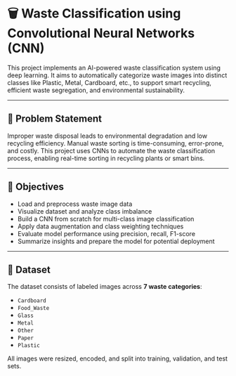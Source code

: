 # 🗑️ Waste Classification using Convolutional Neural Networks (CNN)

This project implements an AI-powered waste classification system using deep learning. It aims to automatically categorize waste images into distinct classes like Plastic, Metal, Cardboard, etc., to support smart recycling, efficient waste segregation, and environmental sustainability.

---

## 📌 Problem Statement

Improper waste disposal leads to environmental degradation and low recycling efficiency. Manual waste sorting is time-consuming, error-prone, and costly. This project uses CNNs to automate the waste classification process, enabling real-time sorting in recycling plants or smart bins.

---

## 🎯 Objectives

- Load and preprocess waste image data
- Visualize dataset and analyze class imbalance
- Build a CNN from scratch for multi-class image classification
- Apply data augmentation and class weighting techniques
- Evaluate model performance using precision, recall, F1-score
- Summarize insights and prepare the model for potential deployment

---


## 🧪 Dataset

The dataset consists of labeled images across **7 waste categories**:
- `Cardboard`
- `Food_Waste`
- `Glass`
- `Metal`
- `Other`
- `Paper`
- `Plastic`

All images were resized, encoded, and split into training, validation, and test sets.




